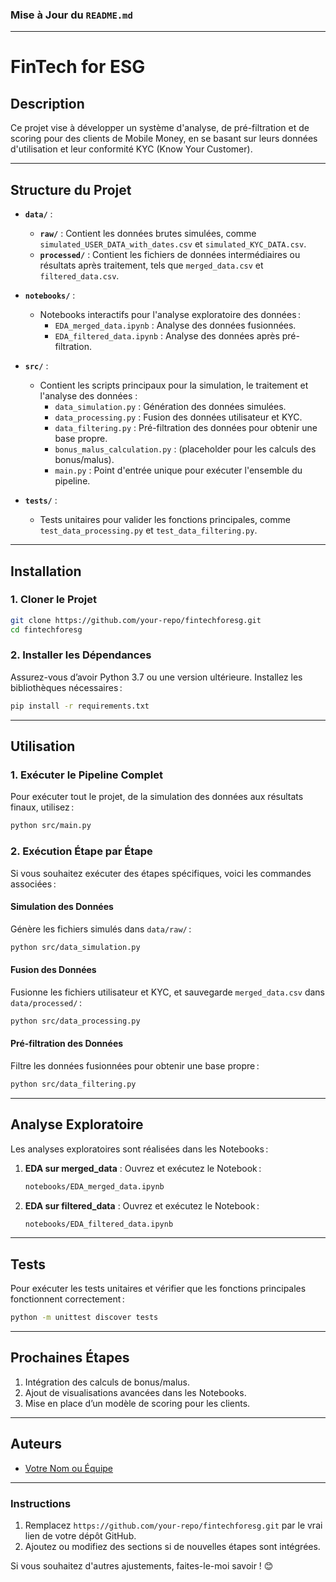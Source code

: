 ### **Mise à Jour du `README.md`**

---

# FinTech for ESG

## **Description**
Ce projet vise à développer un système d'analyse, de pré-filtration et de scoring pour des clients de Mobile Money, en se basant sur leurs données d'utilisation et leur conformité KYC (Know Your Customer).

---

## **Structure du Projet**

- **`data/`** :
  - **`raw/`** : Contient les données brutes simulées, comme `simulated_USER_DATA_with_dates.csv` et `simulated_KYC_DATA.csv`.
  - **`processed/`** : Contient les fichiers de données intermédiaires ou résultats après traitement, tels que `merged_data.csv` et `filtered_data.csv`.

- **`notebooks/`** :
  - Notebooks interactifs pour l'analyse exploratoire des données :
    - `EDA_merged_data.ipynb` : Analyse des données fusionnées.
    - `EDA_filtered_data.ipynb` : Analyse des données après pré-filtration.

- **`src/`** :
  - Contient les scripts principaux pour la simulation, le traitement et l'analyse des données :
    - `data_simulation.py` : Génération des données simulées.
    - `data_processing.py` : Fusion des données utilisateur et KYC.
    - `data_filtering.py` : Pré-filtration des données pour obtenir une base propre.
    - `bonus_malus_calculation.py` : (placeholder pour les calculs des bonus/malus).
    - `main.py` : Point d'entrée unique pour exécuter l'ensemble du pipeline.

- **`tests/`** :
  - Tests unitaires pour valider les fonctions principales, comme `test_data_processing.py` et `test_data_filtering.py`.

---

## **Installation**

### **1. Cloner le Projet**
```bash
git clone https://github.com/your-repo/fintechforesg.git
cd fintechforesg
```

### **2. Installer les Dépendances**
Assurez-vous d’avoir Python 3.7 ou une version ultérieure. Installez les bibliothèques nécessaires :
```bash
pip install -r requirements.txt
```

---

## **Utilisation**

### **1. Exécuter le Pipeline Complet**
Pour exécuter tout le projet, de la simulation des données aux résultats finaux, utilisez :
```bash
python src/main.py
```

### **2. Exécution Étape par Étape**
Si vous souhaitez exécuter des étapes spécifiques, voici les commandes associées :

#### **Simulation des Données**
Génère les fichiers simulés dans `data/raw/` :
```bash
python src/data_simulation.py
```

#### **Fusion des Données**
Fusionne les fichiers utilisateur et KYC, et sauvegarde `merged_data.csv` dans `data/processed/` :
```bash
python src/data_processing.py
```

#### **Pré-filtration des Données**
Filtre les données fusionnées pour obtenir une base propre :
```bash
python src/data_filtering.py
```

---

## **Analyse Exploratoire**

Les analyses exploratoires sont réalisées dans les Notebooks :

1. **EDA sur merged_data** :
   Ouvrez et exécutez le Notebook :
   ```bash
   notebooks/EDA_merged_data.ipynb
   ```

2. **EDA sur filtered_data** :
   Ouvrez et exécutez le Notebook :
   ```bash
   notebooks/EDA_filtered_data.ipynb
   ```

---

## **Tests**

Pour exécuter les tests unitaires et vérifier que les fonctions principales fonctionnent correctement :
```bash
python -m unittest discover tests
```

---

## **Prochaines Étapes**
1. Intégration des calculs de bonus/malus.
2. Ajout de visualisations avancées dans les Notebooks.
3. Mise en place d’un modèle de scoring pour les clients.

---

## **Auteurs**
- [Votre Nom ou Équipe](mailto:votre.email@example.com)

---

### **Instructions**
1. Remplacez `https://github.com/your-repo/fintechforesg.git` par le vrai lien de votre dépôt GitHub.
2. Ajoutez ou modifiez des sections si de nouvelles étapes sont intégrées.

Si vous souhaitez d'autres ajustements, faites-le-moi savoir ! 😊